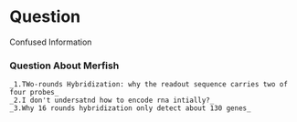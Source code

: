 # Question
Confused Information
  ### Question About Merfish
    _1.TWo-rounds Hybridization: why the readout sequence carries two of four probes_
    _2.I don't undersatnd how to encode rna intially?_
    _3.Why 16 rounds hybridization only detect about 130 genes_
